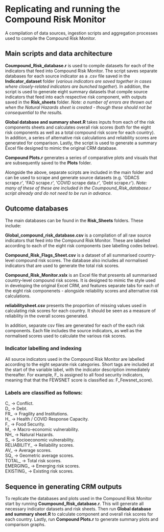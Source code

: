 # Replicating and running the Compound Risk Monitor

A compilation of data sources, ingestion scripts and aggregation processes used to compile the Compound Risk Monitor.

## Main scripts and data architecture

**Coumpound_Risk_database.r** is used to compile datasets for each of the indicators that feed into Compound Risk Monitor. The script saves separate databases for each source indicator as a .csv file saved in the **Indicator_dataset** folder (*various indicators are saved together in cases where closely-related indicators are bunched together*). In addition, the script is used to generate eight summary datasets that compile source indicators that feed into each respective risk component, with outputs saved in the **Risk_sheets** folder. *Note: a number of errors are thrown out when the Natural Hazards sheet is created - though these should not be consequential to the results.*

**Global database and summary sheet.R** takes inputs from each of the risk components sheets and calculates overall risk scores (both for the eight risk components as well as a total compound risk score for each country). In addition, a series of alternative risk calculations and reliability scores are generated for comparison. Lastly, the script is used to generate a summary Excel file designed to mimic the original CRM database.

**Compound Plots.r** generates a series of comparative plots and visuals that are subsequently saved to the **Plots** folder.

Alongside the above, separate scirpts are included in the main folder and can be used to scrape and generate source datasets (e.g. 'GDACS scrape.r', 'FAO scrape.r', 'COVID scrape data.r', 'Debt scrape.r'). *Note: many of these of these are included in the Coumpound_Risk_database.r script already and do not need to be run in advance.*


## Outcome databases

The main databases can be found in the **Risk_Sheets** folders. These include:

**Global_compound_risk_database.csv** is a compilation of all raw source indicators that feed into the Compound Risk Monitor. These are labelled according to each of the eight risk components (see labelling codes below). 

**Compound_Risk_Flags_Sheet.csv** is a dataset of all summarised country-level compound risk scores. The database also includes all normalised indicators that are used to generate the total risk scores.

**Compound_Risk_Monitor.xslx** is an Excel file that presents all summarised country-level compound risk scores. It is designed to mimic the style used in developing the original Excel CRM, and features separate tabs for each of the eight risk componenets - alongside reliability scores and alternative risk calculations.

**reliabilitysheet.csv** presents the proportion of missing values used in calculating risk scores for each country. It should be seen as a measure of reliability in the overall scores generated.

In addition, separate csv files are generated for each of the each risk components. Each file includes the source indicators, as well as the normalised scores used to calculate the various risk scores.

### Indicator labelling and indexing

All source indicators used in the Compound Risk Monitor are labelled according to the eight separate risk categories. Short tags are included at the start of the variable label, with the indicator description immediately thereafter. For example, F_ is assigned to all food security indicators, meaning that that the FEWSNET score is classified as: F_Fewsnet_score). 

### Labels are classified as follows:

C_ -> Conflict.  
D_ ->  Debt.  
FR_ -> Fragility and Institutions.  
H_ -> Health / COVID Response Capacity.  
F_ -> Food Security.  
M_ -> Macro-economic vulnerability.  
NH_ -> Natural Hazards.  
S_ -> Socioeconomic vulnerability.  
RELIABILITY_ -> Reliability scores.  
AV_ -> Average scores.  
SQ_ -> Geometric average scores.  
TOTAL_ -> Total risk scores.  
EMERGING_ -> Emerging risk scores.  
EXISTING_ -> Existing risk scores.  

## Sequence in generating CRM outputs

To replicate the databases and plots used in the Compound Risk Monitor start by running **Coumpound_Risk_database.r**. This will generate all necessary indicator datasets and risk sheets. Then run **Global database and summary sheet.R** to calculate component and overall risk scores for each country. Lastly, run **Compound Plots.r** to generate summary plots and comparison graphs.

